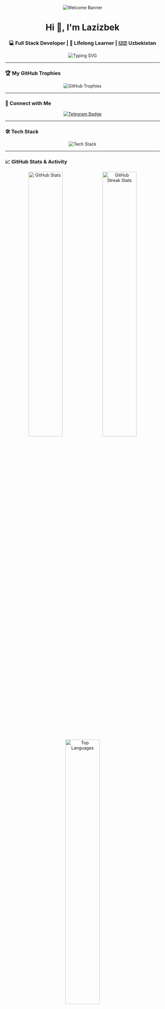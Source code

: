 <!-- Banner -->
<p align="center">
<img src="https://capsule-render.vercel.app/api?type=waving&color=gradient&height=200&section=header&text=Welcome%20to%20Akramov's%20GitHub!&fontSize=50&fontColor=ffffff&animation=fadeIn" alt="Welcome Banner" />
</p>

<h1 align="center">Hi 👋, I'm Lazizbek</h1>
<h3 align="center">💻 Full Stack Developer | 🧠 Lifelong Learner | 🇺🇿 Uzbekistan</h3>

<p align="center">
  <img src="https://readme-typing-svg.herokuapp.com?font=Fira+Code&size=24&pause=1000&color=00F7FF&center=true&vCenter=true&width=600&lines=Web+%7C+Bot+Developer+%7C+Gamer;Open+to+collaboration+%26+freelance+projects;Follow+me+on+YouTube+for+cool+content!" alt="Typing SVG" />
</p>

---

### 🏆 My GitHub Trophies

<p align="center">
  <img src="https://github-profile-trophy.vercel.app/?username=ElbekIT&theme=radical&no-frame=true&column=7" alt="GitHub Trophies"/>
</p>

---

### 🔗 Connect with Me

<p align="center">
<a href="https://t.me/akramov.exe" target="_blank"><img src="https://img.shields.io/badge/Telegram-26A5E4?style=for-the-badge&logo=telegram&logoColor=white" alt="Telegram Badge"/></a>
</p>

---

### 🛠️ Tech Stack

<p align="center">
  <img src="https://skillicons.dev/icons?i=html,css,js,react,nodejs,express,python,mongodb,git,github,vscode,figma" alt="Tech Stack" />
</p>

---

### 📈 GitHub Stats & Activity

<!-- Stats and Contributions Section -->

<p align="center">
  <img width="47%" src="https://github-readme-stats.vercel.app/api?username=ElbekIT&show_icons=true&count_private=true&hide_title=true&hide_border=true&theme=tokyonight&include_all_commits=true&hide=prs&card_width=400" alt="GitHub Stats"/>
  <img width="47%" src="https://github-readme-streak-stats.herokuapp.com?user=ElbekIT&theme=tokyonight&date_format=M%20j%5B%2C%20Y%5D&card_width=400" alt="GitHub Streak Stats"/>
</p>

<p align="center">
  <img width="47%" src="https://github-readme-stats.vercel.app/api/top-langs/?username=ElbekIT&layout=compact&theme=tokyonight&hide_border=true" alt="Top Languages"/>
</p>

<p align="center">
  <img width="47%" src="https://github-readme-activity-graph.vercel.app/graph?username=ElbekIT&theme=github-compact&area=true&hide_border=true" alt="Activity Graph"/>
</p>

---


---

### 📌 About Me

- 🔭 I’m building powerful bots and websites
- 🧠 Always learning something new
- 🎮 Love mixing gaming and codingf
- 📫 Reach me via Telegram: [@akramov.exe](https://t.me/elbekwep)

---

> “Create. Code. Conquer.” – Lazizbek

<p align="center">
  <img src="https://capsule-render.vercel.app/api?type=waving&color=gradient&height=120&section=footer" />
</p>
